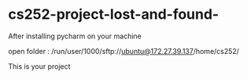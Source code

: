 # cs252-project-lost-and-found-

After installing pycharm on your machine 

open folder : /run/user/1000/sftp://ubuntu@172.27.39.137/home/cs252/ 

This is your project 
